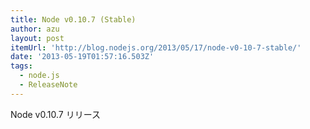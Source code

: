 ```yaml
---
title: Node v0.10.7 (Stable)
author: azu
layout: post
itemUrl: 'http://blog.nodejs.org/2013/05/17/node-v0-10-7-stable/'
date: '2013-05-19T01:57:16.503Z'
tags:
  - node.js
  - ReleaseNote
---
```

Node v0.10.7 リリース
